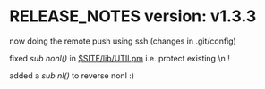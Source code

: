 # RELEASE_NOTES version: v1.3.3

now doing the remote push using ssh (changes in .git/config)

fixed *sub nonl()* in [$SITE/lib/UTIl.pm](/lib/UTIL.pm)
 i.e. protect existing \n !

added a *sub nl()* to reverse nonl :)



